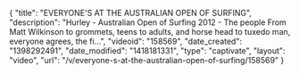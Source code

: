{
    "title": "EVERYONE'S AT THE AUSTRALIAN OPEN OF SURFING",
    "description": "Hurley - Australian Open of Surfing 2012 - The people From Matt Wilkinson to grommets, teens to adults, and horse head to tuxedo man, everyone agrees, the fi...",
    "videoid": "158569",
    "date_created": "1398292491",
    "date_modified": "1418181331",
    "type": "captivate",
    "layout": "video",
    "url": "\/v\/everyone-s-at-the-australian-open-of-surfing\/158569"
}
